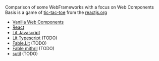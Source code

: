 Comparison of some WebFrameworks with a focus on Web Components
Basis is a game of [tic-tac-toe](https://reactjs.org/tutorial/tutorial.html) from the [reactjs.org](reactjs.org)

* [Vanilla Web Components](WebComp/)
* [React](React)
* [Lit Javascript](https://lit.dev/)
* [Lit Typescript](https://lit.dev/) (TODO)
* [Fable.Lit](https://fable.io/Fable.Lit/) (TODO)
* [Fable mithril](https://github.com/fable-meiosis/fable-mithril) (TODO)
* [sutil](https://sutil.dev/) (TODO)